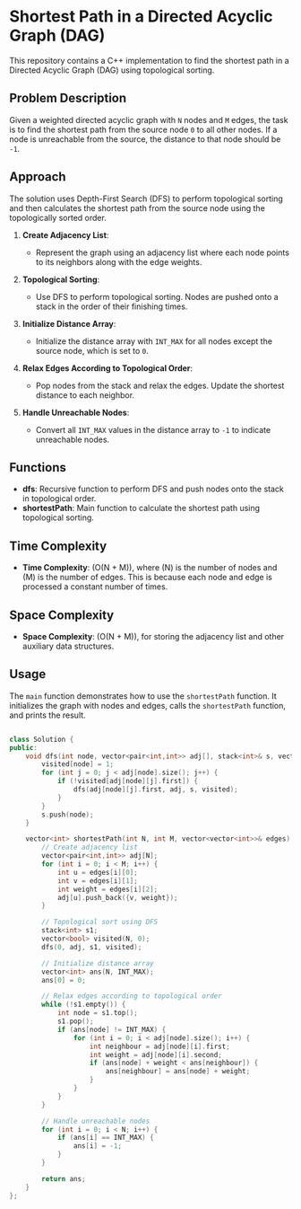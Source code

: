 # Shortest Path in a Directed Acyclic Graph (DAG)

This repository contains a C++ implementation to find the shortest path in a Directed Acyclic Graph (DAG) using topological sorting.

## Problem Description

Given a weighted directed acyclic graph with `N` nodes and `M` edges, the task is to find the shortest path from the source node `0` to all other nodes. If a node is unreachable from the source, the distance to that node should be `-1`.

## Approach

The solution uses Depth-First Search (DFS) to perform topological sorting and then calculates the shortest path from the source node using the topologically sorted order.

1. **Create Adjacency List**:
   - Represent the graph using an adjacency list where each node points to its neighbors along with the edge weights.

2. **Topological Sorting**:
   - Use DFS to perform topological sorting. Nodes are pushed onto a stack in the order of their finishing times.

3. **Initialize Distance Array**:
   - Initialize the distance array with `INT_MAX` for all nodes except the source node, which is set to `0`.

4. **Relax Edges According to Topological Order**:
   - Pop nodes from the stack and relax the edges. Update the shortest distance to each neighbor.

5. **Handle Unreachable Nodes**:
   - Convert all `INT_MAX` values in the distance array to `-1` to indicate unreachable nodes.

## Functions

- **dfs**: Recursive function to perform DFS and push nodes onto the stack in topological order.
- **shortestPath**: Main function to calculate the shortest path using topological sorting.

## Time Complexity

- **Time Complexity**: \(O(N + M)\), where \(N\) is the number of nodes and \(M\) is the number of edges. This is because each node and edge is processed a constant number of times.

## Space Complexity

- **Space Complexity**: \(O(N + M)\), for storing the adjacency list and other auxiliary data structures.

## Usage

The `main` function demonstrates how to use the `shortestPath` function. It initializes the graph with nodes and edges, calls the `shortestPath` function, and prints the result.

```cpp

class Solution {
public:
    void dfs(int node, vector<pair<int,int>> adj[], stack<int>& s, vector<bool>& visited) {
        visited[node] = 1;
        for (int j = 0; j < adj[node].size(); j++) {
            if (!visited[adj[node][j].first]) {
                dfs(adj[node][j].first, adj, s, visited);
            }
        }
        s.push(node);
    }

    vector<int> shortestPath(int N, int M, vector<vector<int>>& edges) {
        // Create adjacency list
        vector<pair<int,int>> adj[N];
        for (int i = 0; i < M; i++) {
            int u = edges[i][0];
            int v = edges[i][1];
            int weight = edges[i][2];
            adj[u].push_back({v, weight});
        }

        // Topological sort using DFS
        stack<int> s1;
        vector<bool> visited(N, 0);
        dfs(0, adj, s1, visited);

        // Initialize distance array
        vector<int> ans(N, INT_MAX);
        ans[0] = 0;

        // Relax edges according to topological order
        while (!s1.empty()) {
            int node = s1.top();
            s1.pop();
            if (ans[node] != INT_MAX) {
                for (int i = 0; i < adj[node].size(); i++) {
                    int neighbour = adj[node][i].first;
                    int weight = adj[node][i].second;
                    if (ans[node] + weight < ans[neighbour]) {
                        ans[neighbour] = ans[node] + weight;
                    }
                }
            }
        }

        // Handle unreachable nodes
        for (int i = 0; i < N; i++) {
            if (ans[i] == INT_MAX) {
                ans[i] = -1;
            }
        }

        return ans;
    }
};

